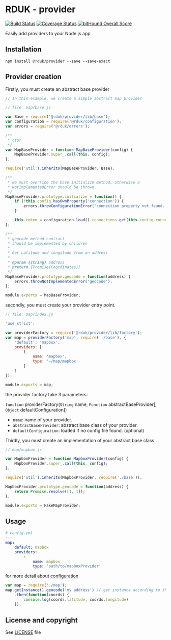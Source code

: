 # RDUK - provider

[![Build Status](https://travis-ci.org/rd-uk/rduk-provider.svg?branch=master)](https://travis-ci.org/rd-uk/rduk-provider)
[![Coverage Status](https://coveralls.io/repos/github/rd-uk/rduk-provider/badge.svg?branch=master)](https://coveralls.io/github/rd-uk/rduk-provider?branch=master)
[![bitHound Overall Score](https://www.bithound.io/github/rd-uk/rduk-provider/badges/score.svg)](https://www.bithound.io/github/rd-uk/rduk-provider)

Easily add providers to your Node.js app

## Installation

```
npm install @rduk/provider --save --save-exact
```

## Provider creation

Firstly, you must create an abstract base provider

```js
// In this example, we create a simple abstract map provider

// file: map/base.js

var Base = require('@rduk/provider/lib/base');
var configuration = require('@rduk/configuration');
var errors = require('@rduk/errors');

/**
 * ctor
 */
var MapBaseProvider = function MapBaseProvider(config) {
    MapBaseProvider.super_.call(this, config);
};

require('util').inherits(MapBaseProvider, Base);

/**
 * we must override the base initialize method, otherwise a
 * NotImplementedError should be thrown.
 */
MapBaseProvider.prototype.initialize = function() {
    if (!this.config.hasOwnProperty('connection')) {
        errors.throwConfigurationError('connection property not found.');
    }

    this.token = configuration.load().connections.get(this.config.connection).token;
};

/**
 * geocode method contract
 * should be implemented by children
 *
 * Get Latitude and longitude from an address
 *
 * @param {string} address
 * @return {Promise(Coordinates)}
 */
MapBaseProvider.prototype.geocode = function(address) {
    errors.throwNotImplementedError('geocode');
};

module.exports = MapBaseProvider;
```

secondly, you must create your provider entry point.

```js
// file: map/index.js

'use strict';

var providerFactory = require('@rduk/provider/lib/factory');
var map = providerFactory('map', require('./base'), {
    'default': 'mapbox',
    providers: [
        {
            name: 'mapbox',
            type: '~/map/mapbox'
        }
    ]
});

module.exports = map;
```

the provider factory take 3 parameters:

`function` providerFactory(`String` name, `Function` abstractBaseProvider[, `Object` defaultConfiguration])

- `name`: name of your provider.
- `abstractBaseProvider`: abstract base class of your provider.
- `defaultConfiguration`: loaded if no config file found. (optional)

Thirdly, you must create an implementation of your abstract base class

```js
// map/mapbox.js

var MapboxProvider = function MapboxProvider(config) {
    MapboxProvider.super_.call(this, config);
};

require('util').inherits(MapboxProvider, require('./base'));

MapboxProvider.prototype.geocode = function(address) {
    return Promise.resolve([1, 1]);
};

module.exports = FakeMapProvider;
```

## Usage

```yml
# config.yml
---
map:
    default: mapbox
    providers:
        -
            name: mapbox
            type: 'path/to/mapboxProvider'
```
for more detail about [configuration](https://github.com/rd-uk/rduk-configuration#readme)

```js
var map = require('./map');
map.getInstance().geocode('my address') // get instance according to the configuration
    .then(function(coords) {
        console.log(coords.latitude, coords.longitude)
    });
```

## License and copyright

See [LICENSE](./LICENSE) file

